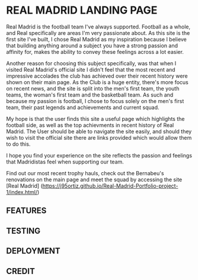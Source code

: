 # REAL MADRID LANDING PAGE

Real Madrid is the football team I've always supported. Football as a whole, and Real specifically are areas I'm very passionate about. As this site is the first site I've built, I chose Real Madrid as my inspiration because I believe that building anything around a subject you have a strong passion and affinity for, makes the ability to convey these feelings across a lot easier.

Another reason for choosing this subject specifically, was that when I visited Real Madrid's official site I didn't feel that the most recent and impressive accolades the club has achieved over their recent history were shown on their main page. As the Club is a huge entity, there's more focus on recent news, and the site is split into the men's first team, the youth teams, the woman's first team and the basketball team. As such and because my passion is football, I chose to focus solely on the men's first team, their past legends and achievements and current squad. 

My hope is that the user finds this site a useful page which highlights the football side, as well as the top achievments in recent history of Real Madrid. The User should be able to navigate the site easily, and should they wish to visit the official site there are links provided which would allow them to do this.

I hope you find your experience on the site reflects the passion and feelings that Madridistas feel when supporting our team.

Find out our most recent trophy hauls, check out the Bernabeu's renovations on the main page and meet the squad by accessing the site [Real Madrid] (https://j95ortiz.github.io/Real-Madrid-Portfolio-project-1/index.html/)

## FEATURES

## TESTING

## DEPLOYMENT

## CREDIT


